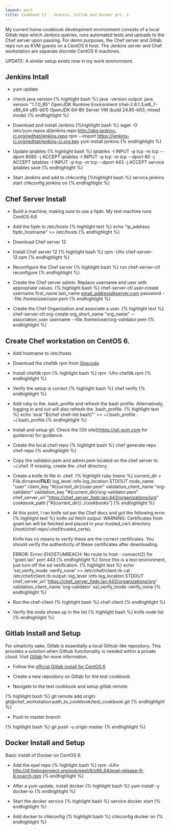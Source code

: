 ```yaml
---
layout: post
title: Cookbook CI - Jenkins, Gitlab and Docker prt. 1
---
```


My current home cookbook development environment consists of a local Gitlab repo which Jenkins queries, runs automated tests and uploads to the Chef server upon passing.  For demo purposes, the Chef server and Gitlab repo run as KVM guests on a CentOS 6 host.  The Jenkins server and Chef workstation are separate discrete CentOS 6 machines.

UPDATE:  A similar setup exists now in my work environment.

## Jenkins Intall

- yum update
- check java version
{% highlight bash %}
java -version
output:
java version "1.7.0_85"
OpenJDK Runtime Environment (rhel-2.6.1.3.el6_7-x86_64 u85-b01)
OpenJDK 64-Bit Server VM (build 24.85-b03, mixed mode)
{% endhighlight %}

- Download and install Jenkins
{%highlight bash %}
wget -O /etc/yum.repos.d/jenkins.repo http://pkg.jenkins-ci.org/redhat/jenkins.repo
rpm --import https://jenkins-ci.org/redhat/jenkins-ci.org.key
yum install jenkins
{% endhighlight %}

- Update iptables
{% highlight bash %}
iptables -I INPUT -p tcp -m tcp --dport 8080 -j ACCEPT
iptables -I INPUT -p tcp -m tcp --dport 80 -j ACCEPT
iptables -I INPUT -p tcp -m tcp --dport 443 -j ACCEPT
service iptables save
{% endhighlight %}

- Start Jenkins and add to chkconfig
{%highlight bash %}
service jenkins start
chkconfig jenkins on
{% endhighlight %}

## Chef Server Install

- Build a machine, making sure to use a fqdn.  My test machine runs CentOS 6.6
- Add the fqdn to /etc/hosts
{% highlight text %}
echo "ip_address fqdn_hostname" >> /etc/hosts
{% endhighlight %}

- Download Chef server 12
- Install Chef server 12
{% highlight bash %}
rpm -Uhv chef-server-12.rpm
{% endhighlight %}

- Reconfigure the Chef server
{% highlight bash %}
run chef-server-ctl reconfigure
{% endhighlight %}

- Create the Chef server admin.  Replace username and user with appropriate values.
{% highlight bash %}
chef-server-ctl user-create username first_name last_name email_address@server.com password --file /home/user/user.pem
{% endhighlight %}
- Create the Chef Organization and associate a user.
{% highlight text %}
chef-server-ctl org-create org_short_name "org_name" --association_user username --file /home/user/org-validator.pem
{% endhighlight %}

## Create Chef workstation on CentOS 6.

- Add hostname to /etc/hosts
- Download the chefdk rpm from [Opscode](https://downloads.chef.io/chef-dk/)
- Install chefdk rpm
{% highlight bash %}
rpm -Uhv chefdk.rpm
{% endhighlight %}

- Verify the setup is correct
{% highlight bash %}
chef verify
{% endhighlight %}

- Add ruby to the \.bash\_profile and refresh the bash profile.  Alternatively, logging in and out will also refresh the .bash_profile.
{% highlight text %}
echo 'eval "$(chef shell-init bash)"' >> ~/.bash_profile
. ~/.bash_profile
{% endhighlight %}

- Install and setup git.  Check the [Git site](https://git-scm.com for guidance) for guidance.
- Create the local chef-repo
{% highlight bash %}
chef generate repo chef-repo
{% endhighlight %}

- Copy the validator.pem and admin.pem located on the chef server to ~/.chef.  If missing, create the .chef directory.


- Create a knife.rb file in .chef.
{% highlight ruby lineno %}
current_dir = File.dirname(__FILE__)
log_level                :info
log_location             STDOUT
node_name                "user"
client_key               "#{current_dir}/user.pem"
validation_client_name   "org-validator"
validation_key           "#{current_dir}/org-validator.pem"
chef_server_url          "https://chef_server_fqdn.lan:443/organizations/org"
cookbook_path            ["#{current_dir}/../cookbooks"]
{% endhighlight %}

- At this point, I ran knife ssl per the Chef docs and got the following error.
{% highlight text %}
knife ssl fetch
output:
	WARNING: Certificates from grant.lan will be fetched and placed in your trusted_cert
	directory (/root/chef-repo/.chef/trusted_certs).

	Knife has no means to verify these are the correct certificates. You should
	verify the authenticity of these certificates after downloading.

	ERROR: Errno::EHOSTUNREACH: No route to host - connect(2) for "grant.lan" port 443
{% endhighlight %}
Since this is a test environment, just turn off the ssl verification.
{% highlight text %}
echo 'ssl_verify_mode :verify_none' >> /etc/chef/client.rb
cat /etc/chef/client.rb
output:
log_level        :info
log_location     STDOUT
chef_server_url  'https://chef_server_fqdn.lan:443/organizations/org'
validation_client_name 'org-validator'
ssl_verify_mode :verify_none
{% endhighlight %}
- Run the chef-client
{% highlight bash %}
chef-client
{% endhighlight %}

- Verify the node shows up in the list
{% highlight bash %}
knife node list
{% endhighlight %}

## Gitlab Install and Setup

For simplicity sake, Gitlab is essentially a local Github-like repository.  This provides a solution when Github functionality is needed within a private cloud.  Visit [Gitlab](https://about.gitlab.com/) for more information.

- Follow the [official Gitlab install for CentOS 6](https://about.gitlab.com/downloads/#centos6)

- Create a new repository on Gitlab for the test cookbook.

- Navigate to the test cookbook and setup gitlab remote

{% highlight bash %}
git remote add origin gti@chef_workstation:path_to_cookbook/test_cookbook.git
{% endhighlight %}

- Push to master branch

{% highlight bash %}
git push -u origin master
{% endhighlight %}

## Docker Install and Setup
Basic install of Docker on CentOS 6.
- Add the epel repo
{% highlight bash %}
rpm -iUhv http://dl.fedoraproject.org/pub/epel/6/x86_64/epel-release-6-8.noarch.rpm
{% endhighlight %}

- After a yum update, install docker
{% highlight bash %}
yum install -y docker-io
{% endhighlight %}

- Start the docker service
{% highlight bash %}
service docker start
{% endhighlight %}

- Add docker to chkconfig
{% highlight bash %}
chkconfig docker on
{% endhighlight %}